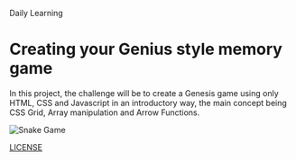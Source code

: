 Daily Learning

# Creating your Genius style memory game

In this project, the challenge will be to create a Genesis game using only HTML, CSS and Javascript in an introductory way, the main concept being CSS Grid, Array manipulation and Arrow Functions.

![Snake Game](https://user-images.githubusercontent.com/95108889/166059358-aa8d5161-653b-4089-9559-97470fd91857.jpg)

[LICENSE](./LICENSE)
